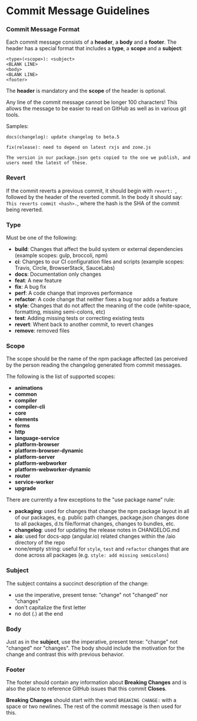 # Commit Message Guidelines

### Commit Message Format

Each commit message consists of a **header**, a **body** and a **footer**. The
header has a special format that includes a **type**, a **scope** and a
**subject**:

```
<type>(<scope>): <subject>
<BLANK LINE>
<body>
<BLANK LINE>
<footer>
```

The **header** is mandatory and the **scope** of the header is optional.

Any line of the commit message cannot be longer 100 characters! This allows the
message to be easier to read on GitHub as well as in various git tools.

Samples:

```
docs(changelog): update changelog to beta.5
```

```
fix(release): need to depend on latest rxjs and zone.js

The version in our package.json gets copied to the one we publish, and users need the latest of these.
```

### Revert

If the commit reverts a previous commit, it should begin with `revert: `,
followed by the header of the reverted commit. In the body it should say:
`This reverts commit <hash>.`, where the hash is the SHA of the commit being
reverted.

### Type

Must be one of the following:

-   **build**: Changes that affect the build system or external dependencies
    (example scopes: gulp, broccoli, npm)
-   **ci**: Changes to our CI configuration files and scripts (example scopes:
    Travis, Circle, BrowserStack, SauceLabs)
-   **docs**: Documentation only changes
-   **feat**: A new feature
-   **fix**: A bug fix
-   **perf**: A code change that improves performance
-   **refactor**: A code change that neither fixes a bug nor adds a feature
-   **style**: Changes that do not affect the meaning of the code (white-space,
    formatting, missing semi-colons, etc)
-   **test**: Adding missing tests or correcting existing tests
-   **revert**: Whent back to another commit, to revert changes
-   **remove**: removed files

### Scope

The scope should be the name of the npm package affected (as perceived by the
person reading the changelog generated from commit messages.

The following is the list of supported scopes:

-   **animations**
-   **common**
-   **compiler**
-   **compiler-cli**
-   **core**
-   **elements**
-   **forms**
-   **http**
-   **language-service**
-   **platform-browser**
-   **platform-browser-dynamic**
-   **platform-server**
-   **platform-webworker**
-   **platform-webworker-dynamic**
-   **router**
-   **service-worker**
-   **upgrade**

There are currently a few exceptions to the "use package name" rule:

-   **packaging**: used for changes that change the npm package layout in all of
    our packages, e.g. public path changes, package.json changes done to all
    packages, d.ts file/format changes, changes to bundles, etc.
-   **changelog**: used for updating the release notes in CHANGELOG.md
-   **aio**: used for docs-app (angular.io) related changes within the /aio
    directory of the repo
-   none/empty string: useful for `style`, `test` and `refactor` changes that
    are done across all packages (e.g. `style: add missing semicolons`)

### Subject

The subject contains a succinct description of the change:

-   use the imperative, present tense: "change" not "changed" nor "changes"
-   don't capitalize the first letter
-   no dot (.) at the end

### Body

Just as in the **subject**, use the imperative, present tense: "change" not
"changed" nor "changes". The body should include the motivation for the change
and contrast this with previous behavior.

### Footer

The footer should contain any information about **Breaking Changes** and is also
the place to reference GitHub issues that this commit **Closes**.

**Breaking Changes** should start with the word `BREAKING CHANGE:` with a space
or two newlines. The rest of the commit message is then used for this.
